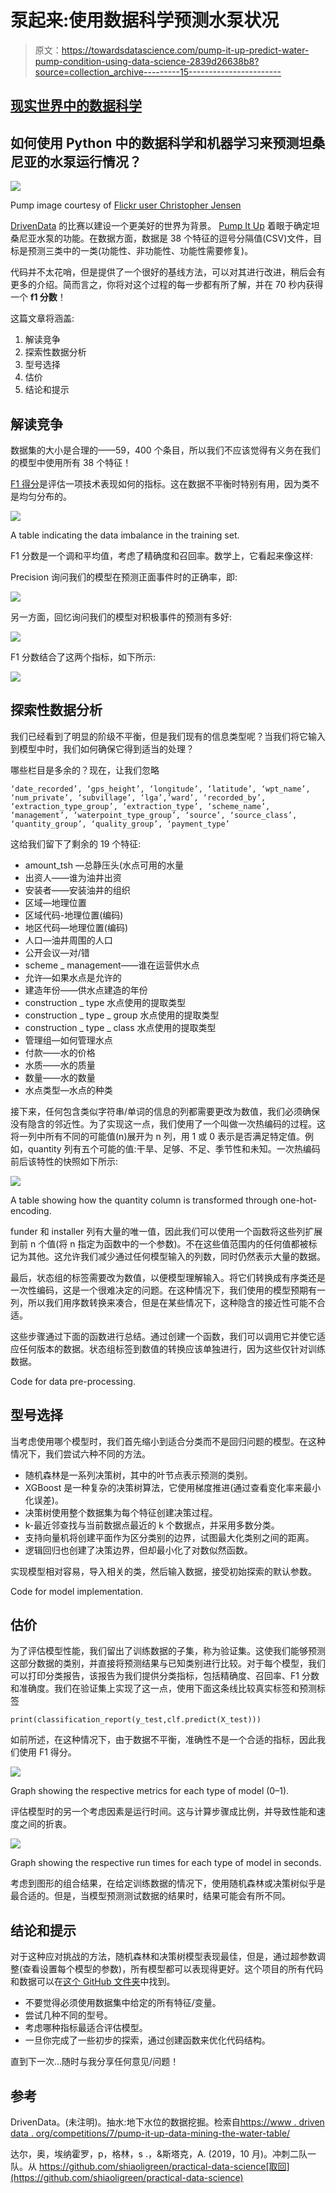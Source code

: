 # 泵起来:使用数据科学预测水泵状况

> 原文：<https://towardsdatascience.com/pump-it-up-predict-water-pump-condition-using-data-science-2839d26638b8?source=collection_archive---------15----------------------->

## [现实世界中的数据科学](https://towardsdatascience.com/data-science-in-the-real-world/home)

## 如何使用 Python 中的数据科学和机器学习来预测坦桑尼亚的水泵运行情况？

![](img/4936222a47ade9fadfc54712f7f5dbb1.png)

Pump image courtesy of [Flickr user Christopher Jensen](https://www.flickr.com/photos/christophercjensen/3559607145)

[DrivenData](https://www.drivendata.org/) 的比赛以建设一个更美好的世界为背景。 [Pump It Up](https://www.drivendata.org/competitions/7/pump-it-up-data-mining-the-water-table/) 着眼于确定坦桑尼亚水泵的功能。在数据方面，数据是 38 个特征的逗号分隔值(CSV)文件，目标是预测三类中的一类(功能性、非功能性、功能性需要修复)。

代码并不太花哨，但是提供了一个很好的基线方法，可以对其进行改进，稍后会有更多的介绍。简而言之，你将对这个过程的每一步都有所了解，并在 70 秒内获得一个 **f1 分数**！

这篇文章将涵盖:

1.  解读竞争
2.  探索性数据分析
3.  型号选择
4.  估价
5.  结论和提示

## 解读竞争

数据集的大小是合理的——59，400 个条目，所以我们不应该觉得有义务在我们的模型中使用所有 38 个特征！

[F1 得分](https://scikit-learn.org/stable/modules/generated/sklearn.metrics.f1_score.html)是评估一项技术表现如何的指标。这在数据不平衡时特别有用，因为类不是均匀分布的。

![](img/22f4b35f81f0aa32234824754fa72f5f.png)

A table indicating the data imbalance in the training set.

F1 分数是一个调和平均值，考虑了精确度和召回率。数学上，它看起来像这样:

Precision 询问我们的模型在预测正面事件时的正确率，即:

![](img/b43fae61b876ed991bfcd2aaedef79af.png)

另一方面，回忆询问我们的模型对积极事件的预测有多好:

![](img/cbbbbfd56a96261d3ad67840e3c81656.png)

F1 分数结合了这两个指标，如下所示:

![](img/dc4b311b5138a1a10f6d4155aa9e2ddf.png)

## 探索性数据分析

我们已经看到了明显的阶级不平衡，但是我们现有的信息类型呢？当我们将它输入到模型中时，我们如何确保它得到适当的处理？

哪些栏目是多余的？现在，让我们忽略

```
‘date_recorded’, ‘gps_height’, ‘longitude’, ‘latitude’, ‘wpt_name’, ‘num_private’, ‘subvillage’, ‘lga’,’ward’, ‘recorded_by’, ‘extraction_type_group’, ‘extraction_type’, ‘scheme_name’, ‘management’, ‘waterpoint_type_group’, ‘source’, ‘source_class’, ‘quantity_group’, ‘quality_group’, ‘payment_type’
```

这给我们留下了剩余的 19 个特征:

*   amount_tsh —总静压头(水点可用的水量
*   出资人——谁为油井出资
*   安装者——安装油井的组织
*   区域—地理位置
*   区域代码-地理位置(编码)
*   地区代码—地理位置(编码)
*   人口—油井周围的人口
*   公开会议—对/错
*   scheme _ management——谁在运营供水点
*   允许—如果水点是允许的
*   建造年份——供水点建造的年份
*   construction _ type 水点使用的提取类型
*   construction _ type _ group 水点使用的提取类型
*   construction _ type _ class 水点使用的提取类型
*   管理组—如何管理水点
*   付款——水的价格
*   水质——水的质量
*   数量——水的数量
*   水点类型—水点的种类

接下来，任何包含类似字符串/单词的信息的列都需要更改为数值，我们必须确保没有隐含的邻近性。为了实现这一点，我们使用了一个叫做一次热编码的过程。这将一列中所有不同的可能值(n)展开为 n 列，用 1 或 0 表示是否满足特定值。例如，quantity 列有五个可能的值:干旱、足够、不足、季节性和未知。一次热编码前后该特性的快照如下所示:

![](img/d5a9a4340245298cbe204006046f6856.png)

A table showing how the quantity column is transformed through one-hot-encoding.

funder 和 installer 列有大量的唯一值，因此我们可以使用一个函数将这些列扩展到前 n 个值(将 n 指定为函数中的一个参数)。不在这些值范围内的任何值都被标记为其他。这允许我们减少通过任何模型输入的列数，同时仍然表示大量的数据。

最后，状态组的标签需要改为数值，以便模型理解输入。将它们转换成有序类还是一次性编码，这是一个很难决定的问题。在这种情况下，我们使用的模型预期有一列，所以我们用序数转换来凑合，但是在某些情况下，这种隐含的接近性可能不合适。

这些步骤通过下面的函数进行总结。通过创建一个函数，我们可以调用它并使它适应任何版本的数据。状态组标签到数值的转换应该单独进行，因为这些仅针对训练数据。

Code for data pre-processing.

## 型号选择

当考虑使用哪个模型时，我们首先缩小到适合分类而不是回归问题的模型。在这种情况下，我们尝试六种不同的方法。

*   随机森林是一系列决策树，其中的叶节点表示预测的类别。
*   XGBoost 是一种复杂的决策树算法，它使用梯度推进(通过查看变化率来最小化误差)。
*   决策树使用整个数据集为每个特征创建决策过程。
*   k-最近邻查找与当前数据点最近的 k 个数据点，并采用多数分类。
*   支持向量机将创建平面作为区分类别的边界，试图最大化类别之间的距离。
*   逻辑回归也创建了决策边界，但却最小化了对数似然函数。

实现模型相对容易，导入相关的类，然后输入数据，接受初始探索的默认参数。

Code for model implementation.

## 估价

为了评估模型性能，我们留出了训练数据的子集，称为验证集。这使我们能够预测这部分数据的类别，并直接将预测结果与已知类别进行比较。对于每个模型，我们可以打印分类报告，该报告为我们提供分类指标，包括精确度、召回率、F1 分数和准确度。我们在验证集上实现了这一点，使用下面这条线比较真实标签和预测标签

```
print(classification_report(y_test,clf.predict(X_test)))
```

如前所述，在这种情况下，由于数据不平衡，准确性不是一个合适的指标，因此我们使用 F1 得分。

![](img/632152953c90e54a1df9fd1ae1bf4dc7.png)

Graph showing the respective metrics for each type of model (0–1).

评估模型时的另一个考虑因素是运行时间。这与计算步骤成比例，并导致性能和速度之间的折衷。

![](img/cab6de6ba5d0bc43fce0fb6565c14678.png)

Graph showing the respective run times for each type of model in seconds.

考虑到图形的组合结果，在给定训练数据的情况下，使用随机森林或决策树似乎是最合适的。但是，当模型预测测试数据的结果时，结果可能会有所不同。

## 结论和提示

对于这种应对挑战的方法，随机森林和决策树模型表现最佳，但是，通过超参数调整(查看设置每个模型的参数)，所有模型都可以表现得更好。这个项目的所有代码和数据可以在[这个 GitHub 文件夹](https://github.com/shiaoligreen/practical-data-science/tree/master/Pump%20it%20Up%20-%20Data%20Mining%20the%20Water%20Table)中找到。

*   不要觉得必须使用数据集中给定的所有特征/变量。
*   尝试几种不同的型号。
*   考虑哪种指标最适合评估模型。
*   一旦你完成了一些初步的探索，通过创建函数来优化代码结构。

直到下一次…随时与我分享任何意见/问题！

## 参考

DrivenData。(未注明)。抽水:地下水位的数据挖掘。检索自[https://www . driven data . org/competitions/7/pump-it-up-data-mining-the-water-table/](https://www.drivendata.org/competitions/7/pump-it-up-data-mining-the-water-table/)

达尔，奥，埃纳霍罗，p，格林，s .，&斯塔克，A. (2019，10 月)。冲刺二队一队。从 https://github.com/shiaoligreen/practical-data-science[取回](https://github.com/shiaoligreen/practical-data-science)
